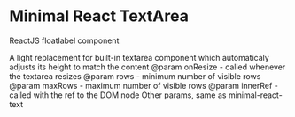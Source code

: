 Minimal React TextArea
====================
ReactJS floatlabel component

A light replacement for built-in textarea component
which automaticaly adjusts its height to match the content
@param onResize - called whenever the textarea resizes
@param rows - minimum number of visible rows
@param maxRows - maximum number of visible rows
@param innerRef - called with the ref to the DOM node
Other params, same as minimal-react-text
